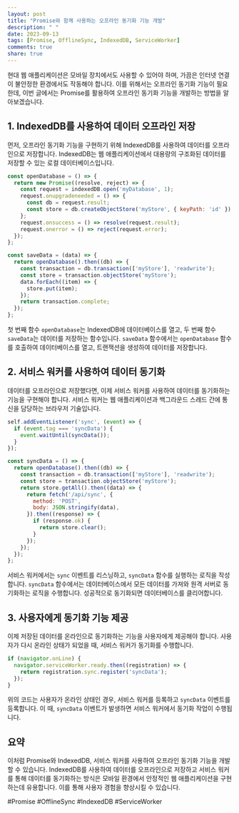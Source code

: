 ```yaml
---
layout: post
title: "Promise와 함께 사용하는 오프라인 동기화 기능 개발"
description: " "
date: 2023-09-13
tags: [Promise, OfflineSync, IndexedDB, ServiceWorker]
comments: true
share: true
---
```


현대 웹 애플리케이션은 모바일 장치에서도 사용할 수 있어야 하며, 가끔은 인터넷 연결이 불안정한 환경에서도 작동해야 합니다. 이를 위해서는 오프라인 동기화 기능이 필요한데, 이번 글에서는 Promise를 활용하여 오프라인 동기화 기능을 개발하는 방법을 알아보겠습니다.

## 1. IndexedDB를 사용하여 데이터 오프라인 저장

먼저, 오프라인 동기화 기능을 구현하기 위해 IndexedDB를 사용하여 데이터를 오프라인으로 저장합니다. IndexedDB는 웹 애플리케이션에서 대용량의 구조화된 데이터를 저장할 수 있는 로컬 데이터베이스입니다.

```javascript
const openDatabase = () => {
  return new Promise((resolve, reject) => {
    const request = indexedDB.open('myDatabase', 1);
    request.onupgradeneeded = () => {
      const db = request.result;
      const store = db.createObjectStore('myStore', { keyPath: 'id' });
    };
    request.onsuccess = () => resolve(request.result);
    request.onerror = () => reject(request.error);
  });
};

const saveData = (data) => {
  return openDatabase().then((db) => {
    const transaction = db.transaction(['myStore'], 'readwrite');
    const store = transaction.objectStore('myStore');
    data.forEach((item) => {
      store.put(item);
    });
    return transaction.complete;
  });
};
```
첫 번째 함수 `openDatabase`는 IndexedDB에 데이터베이스를 열고, 두 번째 함수 `saveData`는 데이터를 저장하는 함수입니다. `saveData` 함수에서는 `openDatabase` 함수를 호출하여 데이터베이스를 열고, 트랜잭션을 생성하여 데이터를 저장합니다.

## 2. 서비스 워커를 사용하여 데이터 동기화

데이터를 오프라인으로 저장했다면, 이제 서비스 워커를 사용하여 데이터를 동기화하는 기능을 구현해야 합니다. 서비스 워커는 웹 애플리케이션과 백그라운드 스레드 간에 통신을 담당하는 브라우저 기술입니다.

```javascript
self.addEventListener('sync', (event) => {
  if (event.tag === 'syncData') {
    event.waitUntil(syncData());
  }
});

const syncData = () => {
  return openDatabase().then((db) => {
    const transaction = db.transaction(['myStore'], 'readwrite');
    const store = transaction.objectStore('myStore');
    return store.getAll().then((data) => {
      return fetch('/api/sync', {
        method: 'POST',
        body: JSON.stringify(data),
      }).then((response) => {
        if (response.ok) {
          return store.clear();
        }
      });
    });
  });
};
```
서비스 워커에서는 `sync` 이벤트를 리스닝하고, `syncData` 함수를 실행하는 로직을 작성합니다. `syncData` 함수에서는 데이터베이스에서 모든 데이터를 가져와 원격 서버로 동기화하는 로직을 수행합니다. 성공적으로 동기화되면 데이터베이스를 클리어합니다.

## 3. 사용자에게 동기화 기능 제공

이제 저장된 데이터를 온라인으로 동기화하는 기능을 사용자에게 제공해야 합니다. 사용자가 다시 온라인 상태가 되었을 때, 서비스 워커가 동기화를 수행합니다.

```javascript
if (navigator.onLine) {
  navigator.serviceWorker.ready.then((registration) => {
    return registration.sync.register('syncData');
  });
}
```
위의 코드는 사용자가 온라인 상태인 경우, 서비스 워커를 등록하고 `syncData` 이벤트를 등록합니다. 이 때, `syncData` 이벤트가 발생하면 서비스 워커에서 동기화 작업이 수행됩니다.

## 요약

이처럼 Promise와 IndexedDB, 서비스 워커를 사용하여 오프라인 동기화 기능을 개발할 수 있습니다. IndexedDB를 사용하여 데이터를 오프라인으로 저장하고 서비스 워커를 통해 데이터를 동기화하는 방식은 모바일 환경에서 안정적인 웹 애플리케이션을 구현하는데 유용합니다. 이를 통해 사용자 경험을 향상시킬 수 있습니다.

#Promise #OfflineSync #IndexedDB #ServiceWorker
